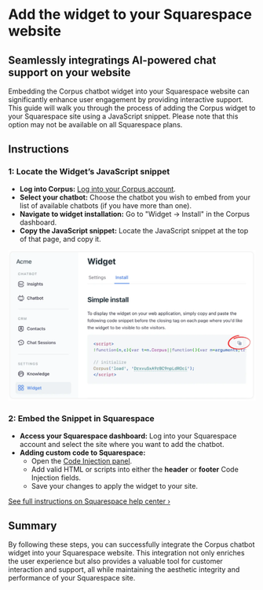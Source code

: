 # Add the widget to your Squarespace website
## Seamlessly integratings AI-powered chat support on your website

Embedding the Corpus chatbot widget into your Squarespace website can significantly enhance user engagement by providing interactive support. This guide will walk you through the process of adding the Corpus widget to your Squarespace site using a JavaScript snippet. Please note that this option may not be available on all Squarespace plans.

## Instructions

### 1: Locate the Widget’s JavaScript snippet

- **Log into Corpus:** <a href="https://app.corpus.chat" target="app">Log into your Corpus account</a>.
- **Select your chatbot:** Choose the chatbot you wish to embed from your list of available chatbots (if you have more than one).
- **Navigate to widget installation:** Go to "Widget → Install" in the Corpus dashboard.
- **Copy the JavaScript snippet:** Locate the JavaScript snippet at the top of that page, and copy it.

![Copy JavaScript Snippet](../media/javascript-snippet.webp)

### 2: Embed the Snippet in Squarespace

- **Access your Squarespace dashboard:** Log into your Squarespace account and select the site where you want to add the chatbot.
- **Adding custom code to Squarespace:**
    - Open the [Code Injection panel](https://account.squarespace.com/project-picker?client_id=helpcenter&redirect_url=%2Fpages%2Fwebsite-tools%2Fcode-injection).
    - Add valid HTML or scripts into either the **header** or **footer** Code Injection fields.
    - Save your changes to apply the widget to your site.

<a href="https://support.squarespace.com/hc/en-us/articles/205815908" target="squarespace">See full instructions on Squarespace help center ›</a>

## Summary

By following these steps, you can successfully integrate the Corpus chatbot widget into your Squarespace website. This integration not only enriches the user experience but also provides a valuable tool for customer interaction and support, all while maintaining the aesthetic integrity and performance of your Squarespace site.

